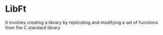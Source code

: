# LibFt
It involves creating a library by replicating and modifying a set of functions from the C standard library
